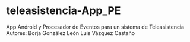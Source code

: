 # teleasistencia-App_PE
App Android y Procesador de Eventos para un sistema de Teleasistencia
Autores:
Borja González León
Luis Vázquez Castaño
